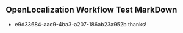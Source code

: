 ## OpenLocalization Workflow Test MarkDown
* e9d33684-aac9-4ba3-a207-186ab23a952b thanks!

<!--HONumber=Jul16_HO5-->


